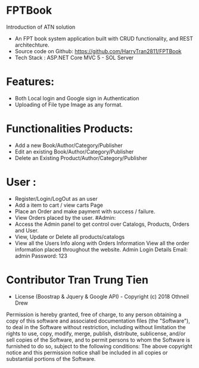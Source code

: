 # FPTBook
Introduction of ATN solution

+ An FPT book system application built with CRUD functionality, and REST architechture.
+ Source code on Github: https://github.com/HarryTran2811/FPTBook
+ Tech Stack : ASP.NET Core MVC 5 - SOL Server

# Features:
+ Both Local login and Google sign in Authentication
+ Uploading of File type Image as any format.

# Functionalities Products:
+ Add a new Book/Author/Category/Publisher
+ Edit an existing Book/Author/Category/Publisher
+ Delete an Existing Product/Author/Category/Publisher 

# User :
+ Register/Login/LogOut as an user
+ Add a item to cart / view carts Page
+ Place an Order and make payment with success / failure.
+ View Orders placed by the user. 
#Admin: 
+ Access the Admin panel to get control over Catalogs, Products, Orders and User. 
+ View, Update or Delete all products/catalogs 
+ View all the Users Info along with Orders Information View all the order information placed throughout the website.
Admin Login Details Email: admin Password: 123

# Contributor Tran Trung Tien 

+ License (Boostrap & Jquery & Google API) - Copyright (c) 2018 Othneil Drew

Permission is hereby granted, free of charge, to any person obtaining a copy of this software and associated documentation files (the "Software"), to deal in the Software without restriction, including without limitation the rights to use, copy, modify, merge, publish, distribute, sublicense, and/or sell copies of the Software, and to permit persons to whom the Software is furnished to do so, subject to the following conditions:
The above copyright notice and this permission notice shall be included in all copies or substantial portions of the Software.
